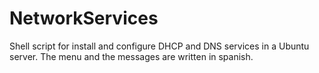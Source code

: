 NetworkServices
===============

Shell script for install and configure DHCP and DNS services in a Ubuntu server.
The menu and the messages are written in spanish.
